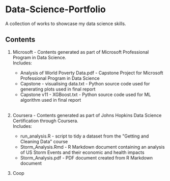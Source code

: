 # Data-Science-Portfolio
A collection of works to showcase my data science skills.

## Contents
1. Microsoft - Contents generated as part of Microsoft Professional Program in Data Science.   
  Includes:  
    - Analysis of World Poverty Data.pdf - Capstone Project for Microsoft Professional Program in Data Science
    - Capstone - visualising data.txt - Python source code used for generating plots used in final report
    - Capstone v11 - XGBoost.txt - Python source code used for ML algorithm used in final report  
    <br>
2. Coursera - Contents generated as part of Johns Hopkins Data Science Certification through Coursera.  
  Includes:  
    - run_analysis.R - script to tidy a dataset from the "Getting and Cleaning Data" course
    - Storm_Analysis.Rmd - R Markdown document containing an analysis of US Storm Events and their economic and health impacts  
    - Storm_Analysis.pdf - PDF document created from R Markdown document
  
3. Coop
